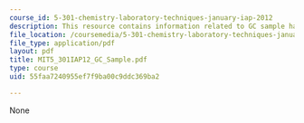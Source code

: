 ```yaml
---
course_id: 5-301-chemistry-laboratory-techniques-january-iap-2012
description: This resource contains information related to GC sample handout.
file_location: /coursemedia/5-301-chemistry-laboratory-techniques-january-iap-2012/55faa7240955ef7f9ba00c9ddc369ba2_MIT5_301IAP12_GC_Sample.pdf
file_type: application/pdf
layout: pdf
title: MIT5_301IAP12_GC_Sample.pdf
type: course
uid: 55faa7240955ef7f9ba00c9ddc369ba2

---
```

None
